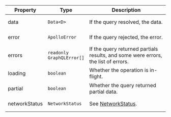 | Property | Type | Description |
| -------- | ---- | ----------- |
| data | <pre class="language-ts"><code class="language-ts">Data<span class="token operator">&lt;</span><span class="token constant">D</span><span class="token operator">&gt;</span></code></pre> | If the query resolved, the data. |
| error | <pre class="language-ts"><code class="language-ts">ApolloError</code></pre> | If the query rejected, the error. |
| errors | <pre class="language-ts"><code class="language-ts"><span class="token keyword">readonly</span> GraphQLError<span class="token punctuation">[</span><span class="token punctuation">]</span></code></pre> | If the query returned partials results, and some were errors, the list of errors. |
| loading | <pre class="language-ts"><code class="language-ts">boolean</code></pre> | Whether the operation is in-flight. |
| partial | <pre class="language-ts"><code class="language-ts">boolean</code></pre> | Whether the query returned partial data. |
| networkStatus | <pre class="language-ts"><code class="language-ts">NetworkStatus</code></pre> | See [NetworkStatus](#networkstatus). |
